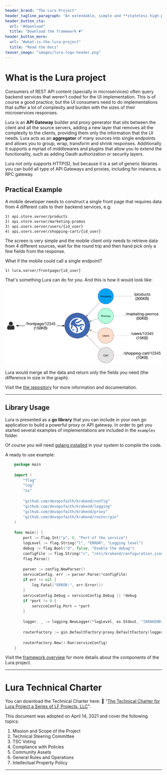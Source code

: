```yaml
---
header_brand: "The Lura Project"
header_tagline_paragraph: "An extendable, simple and **stateless high-performance API Gateway framework** designed for both cloud-native and on-prem setups"
header_button_cta:
  url: "#download"
  title: "Download the framework ▼"
header_button_more:
  url: "#what-is-the-lura-project"
  title: "Read the Docs"
teaser_image: "images/lura-logo-header.png"
---
```


# What is the Lura project

Consumers of REST API content (specially in microservices) often query backend services that weren't coded for the UI implementation. This is of course a good practice, but the UI consumers need to do implementations that suffer a lot of complexity and burden with the sizes of their microservices responses.

Lura is an **API Gateway** builder and proxy generator that sits between the client and all the source servers, adding a new layer that removes all the complexity to the clients, providing them only the information that the UI needs. Lura acts as an **aggregator** of many sources into single endpoints and allows you to group, wrap, transform and shrink responses. Additionally it supports a myriad of middlewares and plugins that allow you to extend the functionality, such as adding Oauth authorization or security layers.

Lura not only supports HTTP(S), but because it is a set of generic libraries you can build all type of API Gateways and proxies, including for instance, a RPC gateway.

## Practical Example

A mobile developer needs to construct a single front page that requires data from 4 different calls to their backend services, e.g:

    1) api.store.server/products
    2) api.store.server/marketing-promos
    3) api.users.server/users/{id_user}
    4) api.users.server/shopping-cart/{id_user}

The screen is very simple and the mobile client _only_ needs to retrieve data from 4 different sources, wait for the round trip and then hand pick only a few fields from the response.

What if the mobile could call a single endpoint?

    1) lura.server/frontpage/{id_user}

That's something Lura can do for you. And this is how it would look like:

![Gateway](images/docs/lura-gateway.png)

Lura would merge all the data and return only the fields you need (the difference in size in the graph).

Visit the [the repository](https://github.com/devopsfaith/krakend) for more information and documentation.

---

## Library Usage

Lura is presented as a **go library** that you can include in your own go application to build a powerful proxy or API gateway. In order to get you started several examples of implementations are included in the `examples` folder.

Of course you will need [golang installed](https://golang.org/doc/install) in your system to compile the code.

A ready to use example:

```go
    package main

    import (
        "flag"
        "log"
        "os"

        "github.com/devopsfaith/krakend/config"
        "github.com/devopsfaith/krakend/logging"
        "github.com/devopsfaith/krakend/proxy"
        "github.com/devopsfaith/krakend/router/gin"
    )

    func main() {
        port := flag.Int("p", 0, "Port of the service")
        logLevel := flag.String("l", "ERROR", "Logging level")
        debug := flag.Bool("d", false, "Enable the debug")
        configFile := flag.String("c", "/etc/krakend/configuration.json", "Path to the configuration filename")
        flag.Parse()

        parser := config.NewParser()
        serviceConfig, err := parser.Parse(*configFile)
        if err != nil {
            log.Fatal("ERROR:", err.Error())
        }
        serviceConfig.Debug = serviceConfig.Debug || *debug
        if *port != 0 {
            serviceConfig.Port = *port
        }

        logger, _ := logging.NewLogger(*logLevel, os.Stdout, "[KRAKEND]")

        routerFactory := gin.DefaultFactory(proxy.DefaultFactory(logger), logger)

        routerFactory.New().Run(serviceConfig)
    }
```

Visit the [framework overview](https://github.com/devopsfaith/krakend/blob/master/docs/OVERVIEW.md) for more details about the components of the Lura project.

---

# Lura Technical Charter

You can download the Technical Charter here: 📄 "[The Technical Charter for Lura Project a Series of LF Projects, LLC](docs/Lura%20Technical%20Charter%20v1.pdf)".

This document was adopted on April 14, 2021 and cover the following topics:

1. Mission and Scope of the Project
2. Technical Steering Committee
3. TSC Voting
4. Compliance with Policies
5. Community Assets
6. General Rules and Operations
7. Intellectual Property Policy

---
